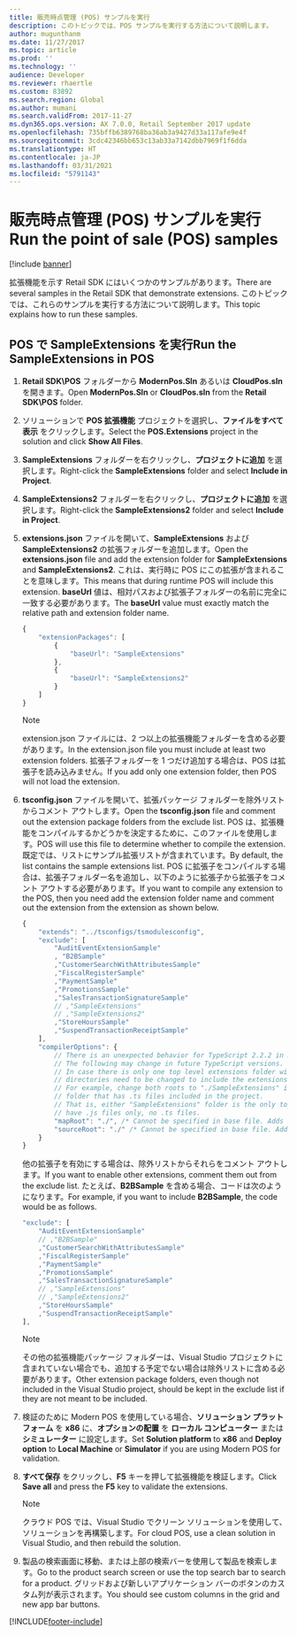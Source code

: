 ```yaml
---
title: 販売時点管理 (POS) サンプルを実行
description: このトピックでは、POS サンプルを実行する方法について説明します。
author: mugunthanm
ms.date: 11/27/2017
ms.topic: article
ms.prod: ''
ms.technology: ''
audience: Developer
ms.reviewer: rhaertle
ms.custom: 83892
ms.search.region: Global
ms.author: mumani
ms.search.validFrom: 2017-11-27
ms.dyn365.ops.version: AX 7.0.0, Retail September 2017 update
ms.openlocfilehash: 735bffb6389768ba36ab3a9427d33a117afe9e4f
ms.sourcegitcommit: 3cdc42346bb653c13ab33a7142dbb7969f1f6dda
ms.translationtype: HT
ms.contentlocale: ja-JP
ms.lasthandoff: 03/31/2021
ms.locfileid: "5791143"
---
```

# <a name="run-the-point-of-sale-pos-samples"></a><span data-ttu-id="cef08-103">販売時点管理 (POS) サンプルを実行</span><span class="sxs-lookup"><span data-stu-id="cef08-103">Run the point of sale (POS) samples</span></span>

[!include [banner](../../includes/banner.md)]

<span data-ttu-id="cef08-104">拡張機能を示す Retail SDK にはいくつかのサンプルがあります。</span><span class="sxs-lookup"><span data-stu-id="cef08-104">There are several samples in the Retail SDK that demonstrate extensions.</span></span> <span data-ttu-id="cef08-105">このトピックでは、これらのサンプルを実行する方法について説明します。</span><span class="sxs-lookup"><span data-stu-id="cef08-105">This topic explains how to run these samples.</span></span>

## <a name="run-the-sampleextensions-in-pos"></a><span data-ttu-id="cef08-106">POS で SampleExtensions を実行</span><span class="sxs-lookup"><span data-stu-id="cef08-106">Run the SampleExtensions in POS</span></span>
1. <span data-ttu-id="cef08-107">**Retail SDK\\POS** フォルダーから **ModernPos.Sln** あるいは **CloudPos.sln** を開きます。</span><span class="sxs-lookup"><span data-stu-id="cef08-107">Open **ModernPos.Sln** or **CloudPos.sln** from the **Retail SDK\\POS** folder.</span></span>
2. <span data-ttu-id="cef08-108">ソリューションで **POS 拡張機能** プロジェクトを選択し、**ファイルをすべて表示** をクリックします。</span><span class="sxs-lookup"><span data-stu-id="cef08-108">Select the **POS.Extensions** project in the solution and click **Show All Files**.</span></span>
3. <span data-ttu-id="cef08-109">**SampleExtensions** フォルダーを右クリックし、**プロジェクトに追加** を選択します。</span><span class="sxs-lookup"><span data-stu-id="cef08-109">Right-click the **SampleExtensions** folder and select **Include in Project**.</span></span>
4. <span data-ttu-id="cef08-110">**SampleExtensions2** フォルダーを右クリックし、**プロジェクトに追加** を選択します。</span><span class="sxs-lookup"><span data-stu-id="cef08-110">Right-click the **SampleExtensions2** folder and select **Include in Project**.</span></span>
5. <span data-ttu-id="cef08-111">**extensions.json** ファイルを開いて、**SampleExtensions** および **SampleExtensions2** の拡張フォルダーを追加します。</span><span class="sxs-lookup"><span data-stu-id="cef08-111">Open the **extensions.json** file and add the extension folder for **SampleExtensions** and **SampleExtensions2**.</span></span> <span data-ttu-id="cef08-112">これは、実行時に POS にこの拡張が含まれることを意味します。</span><span class="sxs-lookup"><span data-stu-id="cef08-112">This means that during runtime POS will include this extension.</span></span> <span data-ttu-id="cef08-113">**baseUrl** 値は、相対パスおよび拡張子フォルダーの名前に完全に一致する必要があります。</span><span class="sxs-lookup"><span data-stu-id="cef08-113">The **baseUrl** value must exactly match the relative path and extension folder name.</span></span>

    ```typescript
    {
        "extensionPackages": [
            {
                "baseUrl": "SampleExtensions"
            },
            {
                "baseUrl": "SampleExtensions2"
            }
        ] 
    }
    ```
    > [!Note]  
    > <span data-ttu-id="cef08-114">extension.json ファイルには、2 つ以上の拡張機能フォルダーを含める必要があります。</span><span class="sxs-lookup"><span data-stu-id="cef08-114">In the extension.json file you must include at least two extension folders.</span></span> <span data-ttu-id="cef08-115">拡張子フォルダーを 1 つだけ追加する場合は、POS は拡張子を読み込みません。</span><span class="sxs-lookup"><span data-stu-id="cef08-115">If you add only one extension folder, then POS will not load the extension.</span></span>
5. <span data-ttu-id="cef08-116">**tsconfig.json** ファイルを開いて、拡張パッケージ フォルダーを除外リストからコメント アウトします。</span><span class="sxs-lookup"><span data-stu-id="cef08-116">Open the **tsconfig.json** file and comment out the extension package folders from the exclude list.</span></span> <span data-ttu-id="cef08-117">POS は、拡張機能をコンパイルするかどうかを決定するために、このファイルを使用します。</span><span class="sxs-lookup"><span data-stu-id="cef08-117">POS will use this file to determine whether to compile the extension.</span></span> <span data-ttu-id="cef08-118">既定では、リストにサンプル拡張リストが含まれています。</span><span class="sxs-lookup"><span data-stu-id="cef08-118">By default, the list contains the sample extensions list.</span></span> <span data-ttu-id="cef08-119">POS に拡張子をコンパイルする場合は、拡張子フォルダー名を追加し、以下のように拡張子から拡張子をコメント アウトする必要があります。</span><span class="sxs-lookup"><span data-stu-id="cef08-119">If you want to compile any extension to the POS, then you need add the extension folder name and comment out the extension from the extension as shown below.</span></span> 

    ```typescript
    {
        "extends": "../tsconfigs/tsmodulesconfig",
        "exclude": [
            "AuditEventExtensionSample"
            , "B2BSample"
            ,"CustomerSearchWithAttributesSample"
            ,"FiscalRegisterSample"
            ,"PaymentSample"
            ,"PromotionsSample"
            ,"SalesTransactionSignatureSample"
            // ,"SampleExtensions"
            // ,"SampleExtensions2"
            ,"StoreHoursSample"
            ,"SuspendTransactionReceiptSample"
        ],
        "compilerOptions": {
            // There is an unexpected behavior for TypeScript 2.2.2 in map and source roots generated in compiled JS and map files. 
            // The following may change in future TypeScript versions.
            // In case there is only one top level extensions folder with .ts files included, the following two root 
            // directories need to be changed to include the extensions folder.
            // For example, change both roots to "./SampleExtensions" if "SampleExtensions" folder is the only top level 
            // folder that has .ts files included in the project.
            // That is, either "SampleExtensions" folder is the only top level folder, or all other top level folders 
            // have .js files only, no .ts files.
            "mapRoot": "./", /* Cannot be specified in base file. Adds full path to ".map" in the js file to enable debug in VS. */
            "sourceRoot": "./" /* Cannot be specified in base file. Adds full path to ".ts" in the map file to enable debug in VS. */
        }
    }
    ```
    <span data-ttu-id="cef08-120">他の拡張子を有効にする場合は、除外リストからそれらをコメント アウトします。</span><span class="sxs-lookup"><span data-stu-id="cef08-120">If you want to enable other extensions, comment them out from the exclude list.</span></span> <span data-ttu-id="cef08-121">たとえば、**B2BSample** を含める場合、コードは次のようになります。</span><span class="sxs-lookup"><span data-stu-id="cef08-121">For example, if you want to include **B2BSample**, the code would be as follows.</span></span> 
    
    ```typescript
    "exclude": [
        "AuditEventExtensionSample"
        // ,"B2BSample"
        ,"CustomerSearchWithAttributesSample"
        ,"FiscalRegisterSample"
        ,"PaymentSample"
        ,"PromotionsSample"
        ,"SalesTransactionSignatureSample"
        // ,"SampleExtensions"
        // ,"SampleExtensions2"
        ,"StoreHoursSample"
        ,"SuspendTransactionReceiptSample"
    ],
    ```
    > [!Note] 
    > <span data-ttu-id="cef08-122">その他の拡張機能パッケージ フォルダーは、Visual Studio プロジェクトに含まれていない場合でも、追加する予定でない場合は除外リストに含める必要があります。</span><span class="sxs-lookup"><span data-stu-id="cef08-122">Other extension package folders, even though not included in the Visual Studio project, should be kept in the exclude list if they are not meant to be included.</span></span>
6. <span data-ttu-id="cef08-123">検証のために Modern POS を使用している場合、**ソリューション プラットフォーム** を **x86** に、**オプションの配置** を **ローカル コンピューター** または **シミュレーター** に設定します。</span><span class="sxs-lookup"><span data-stu-id="cef08-123">Set **Solution platform** to **x86** and **Deploy option** to **Local Machine** or **Simulator** if you are using Modern POS for validation.</span></span>
7. <span data-ttu-id="cef08-124">**すべて保存** をクリックし、**F5** キーを押して拡張機能を検証します。</span><span class="sxs-lookup"><span data-stu-id="cef08-124">Click **Save all** and press the **F5** key to validate the extensions.</span></span>

    > [!Note] 
    > <span data-ttu-id="cef08-125">クラウド POS では、Visual Studio でクリーン ソリューションを使用して、ソリューションを再構築します。</span><span class="sxs-lookup"><span data-stu-id="cef08-125">For cloud POS, use a clean solution in Visual Studio, and then rebuild the solution.</span></span>
8. <span data-ttu-id="cef08-126">製品の検索画面に移動、または上部の検索バーを使用して製品を検索します。</span><span class="sxs-lookup"><span data-stu-id="cef08-126">Go to the product search screen or use the top search bar to search for a product.</span></span> <span data-ttu-id="cef08-127">グリッドおよび新しいアプリケーション バーのボタンのカスタム列が表示されます。</span><span class="sxs-lookup"><span data-stu-id="cef08-127">You should see custom columns in the grid and new app bar buttons.</span></span>


[!INCLUDE[footer-include](../../includes/footer-banner.md)]